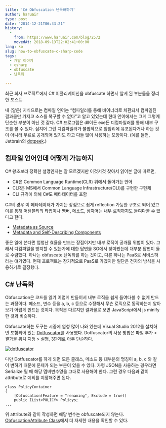 ```yaml
---
title: 'C# Obfuscation 난독화하기'
author: haruair
type: post
date: "2014-12-21T06:33:21"
history:
  - 
    from: https://www.haruair.com/blog/2572
    movedAt: 2018-09-13T22:02:41+00:00
lang: ko
slug: how-to-obfuscate-c-sharp-code
tags:
  - 개발 이야기
  - csharp
  - obfuscate
  - 난독화

---
```

최근 회사 프로젝트에서 C# 어플리케이션을 obfuscate 하면서 알게 된 부분들을 정리한 포스트.

내 (얕은) 지식으로는 컴파일 언어는 &#8220;컴파일러를 통해 바이너리로 치환되서 컴파일된 결과물만 가지고 소스를 복구할 수 없다&#8221;고 알고 있었는데 현대 언어에서는 그게 그렇게 단순한 부분이 아닌 것 같다. C# 프로그램은 dll이든 exe든 디컴파일러를 통해 내부 구조를 볼 수 있다. 심지어 그런 디컴파일러가 불법적으로 암암리에 유포된다거나 하는 것이 아니라 무료로 공개되어 있기도 하고 다들 많이 사용하는 모양이다. (예를 들면, Jetbrain의 [dotpeek][1].)

## 컴파일 언어인데 어떻게 가능하지

C# 왕초보라 정확한 설명인지는 잘 모르겠지만 이것저것 찾아서 읽어본 글에 따르면,

  * C#은 Common Language Runtime(CLR) 위에서 돌아가는 언어
  * CLR은 MS에서 Common Language Infrastructure(CLI)를 구현한 구현체
  * CLI 규격에 의해 C#도 메타데이터를 포함

C#의 경우 이 메타데이터가 가지는 장점으로 쉽게 reflection 가능한 구조로 되어 있고 이를 통해 어셈블리의 타입이나 멤버, 메소드, 심지어는 내부 로직까지도 들여다볼 수 있다고 한다.

  * [Metadata as Source][2]
  * [Metadata and Self-Describing Components][3]

좋은 일에 쓴다면 엄청난 효율을 만드는 장점이지만 내부 로직이 공개될 위험이 있다. 그래서 디컴파일을 방지할 수 있는가에 대한 답변을 SO에서 찾아봤는데 대부분 답변이 둘로 수렴했다. 하나는 obfuscate 난독화를 하는 것이고, 다른 하나는 PaaS로 서비스하라는 얘기였다. 현재 프로젝트는 장기적으로 PaaS로 가겠지만 일단은 전자의 방식을 사용하기로 결정했다.

## C# 난독화

Obfuscation은 코드를 읽기 어렵게 만들어서 내부 로직을 쉽게 들여다볼 수 없게 만드는 과정이다. 메소드, 변수 등을 a, b, c 등으로 수정해서 무슨 로직으로 동작하는지 알아보기 어렵게 만드는 것이다. 목적은 다르지만 결과물로 보면 JavaScript에서 js minify 한 것과 비슷하다.

Obfuscate하는 도구는 시중에 엄청 많이 나와 있는데 Visual Studio 2012를 설치하면 포함되어 있는 [Dotfuscator][4]를 사용했다. Dotfuscator의 사용 방법은 파일 추가 > 결과물 위치 지정 > 실행, 3단계로 아주 단순하다.

[<img src="https://farm8.staticflickr.com/7532/15446515934_7a88773077_o.png?w=660&#038;ssl=1" alt="dotfuscator" class="alignnone " data-recalc-dims="1" />][5]

다만 Dotfuscator를 하게 되면 모든 클래스, 메소드 등 대부분의 명칭이 a, b, c 와 같이 변하기 때문에 문제가 되는 부분이 있을 수 있다. 가령 JSON을 사용하는 경우라면 Serialize 될 때 해당 멤버변수명을 그대로 사용해야 한다. 그런 경우 다음과 같이 attribute로 예외를 지정해주면 된다.

    class PolicyContainer
    {
        [Obfuscation(Feature = "renaming", Exclude = true)]
        public IList<POLICY> Policys;
    ...
    

위 attribute와 같이 작성하면 해당 변수는 obfuscate되지 않는다. [ObfuscationAttribute Class][6]에서 더 자세한 내용을 확인할 수 있다.

 [1]: https://www.jetbrains.com/decompiler/
 [2]: http://msdn.microsoft.com/en-us/library/ms236403.aspx
 [3]: http://msdn.microsoft.com/en-us/library/xcd8txaw(v=vs.110).aspx
 [4]: http://www.preemptive.com/products/dotfuscator/overview
 [5]: http://www.flickr.com/photos/90112078@N08/15446515934 "dotfuscator"
 [6]: http://msdn.microsoft.com/en-us/library/system.reflection.obfuscationattribute.aspx